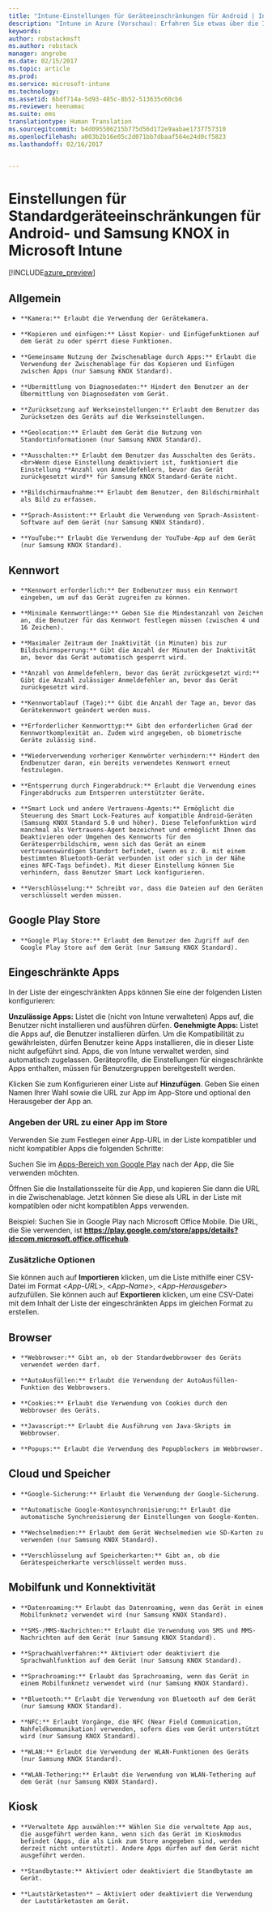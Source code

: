 ```yaml
---
title: "Intune-Einstellungen für Geräteeinschränkungen für Android | Intune in Azure (Vorschau) | Microsoft Docs"
description: "Intune in Azure (Vorschau): Erfahren Sie etwas über die Intune-Einstellungen zur Steuerung von Geräteeinstellungen und -funktionen auf Android-Geräten."
keywords: 
author: robstackmsft
ms.author: robstack
manager: angrobe
ms.date: 02/15/2017
ms.topic: article
ms.prod: 
ms.service: microsoft-intune
ms.technology: 
ms.assetid: 6bdf714a-5d93-485c-8b52-513635c60cb6
ms.reviewer: heenamac
ms.suite: ems
translationtype: Human Translation
ms.sourcegitcommit: b4d095506215b775d56d172e9aabae1737757310
ms.openlocfilehash: a003b2b16e05c2d071bb7dbaaf564e24d0cf5823
ms.lasthandoff: 02/16/2017


---
```


# <a name="android-and-samsung-knox-standard-device-restriction-settings-in-microsoft-intune"></a>Einstellungen für Standardgeräteeinschränkungen für Android- und Samsung KNOX in Microsoft Intune

[!INCLUDE[azure_preview](../includes/azure_preview.md)]

## <a name="general"></a>Allgemein
-     **Kamera:** Erlaubt die Verwendung der Gerätekamera.
-     **Kopieren und einfügen:** Lässt Kopier- und Einfügefunktionen auf dem Gerät zu oder sperrt diese Funktionen.
-     **Gemeinsame Nutzung der Zwischenablage durch Apps:** Erlaubt die Verwendung der Zwischenablage für das Kopieren und Einfügen zwischen Apps (nur Samsung KNOX Standard).
-     **Übermittlung von Diagnosedaten:** Hindert den Benutzer an der Übermittlung von Diagnosedaten vom Gerät.    
-     **Zurücksetzung auf Werkseinstellungen:** Erlaubt dem Benutzer das Zurücksetzen des Geräts auf die Werkseinstellungen.
-     **Geolocation:** Erlaubt dem Gerät die Nutzung von Standortinformationen (nur Samsung KNOX Standard).
-     **Ausschalten:** Erlaubt dem Benutzer das Ausschalten des Geräts.<br>Wenn diese Einstellung deaktiviert ist, funktioniert die Einstellung **Anzahl von Anmeldefehlern, bevor das Gerät zurückgesetzt wird** für Samsung KNOX Standard-Geräte nicht.
-     **Bildschirmaufnahme:** Erlaubt dem Benutzer, den Bildschirminhalt als Bild zu erfassen.
-     **Sprach-Assistent:** Erlaubt die Verwendung von Sprach-Assistent-Software auf dem Gerät (nur Samsung KNOX Standard).
-     **YouTube:** Erlaubt die Verwendung der YouTube-App auf dem Gerät (nur Samsung KNOX Standard).

## <a name="password"></a>Kennwort
-     **Kennwort erforderlich:** Der Endbenutzer muss ein Kennwort eingeben, um auf das Gerät zugreifen zu können.
-     **Minimale Kennwortlänge:** Geben Sie die Mindestanzahl von Zeichen an, die Benutzer für das Kennwort festlegen müssen (zwischen 4 und 16 Zeichen).
-     **Maximaler Zeitraum der Inaktivität (in Minuten) bis zur Bildschirmsperrung:** Gibt die Anzahl der Minuten der Inaktivität an, bevor das Gerät automatisch gesperrt wird.
-     **Anzahl von Anmeldefehlern, bevor das Gerät zurückgesetzt wird:** Gibt die Anzahl zulässiger Anmeldefehler an, bevor das Gerät zurückgesetzt wird.
-     **Kennwortablauf (Tage):** Gibt die Anzahl der Tage an, bevor das Gerätekennwort geändert werden muss.
-     **Erforderlicher Kennworttyp:** Gibt den erforderlichen Grad der Kennwortkomplexität an. Zudem wird angegeben, ob biometrische Geräte zulässig sind.
-     **Wiederverwendung vorheriger Kennwörter verhindern:** Hindert den Endbenutzer daran, ein bereits verwendetes Kennwort erneut festzulegen.
-     **Entsperrung durch Fingerabdruck:** Erlaubt die Verwendung eines Fingerabdrucks zum Entsperren unterstützter Geräte.
-     **Smart Lock und andere Vertrauens-Agents:** Ermöglicht die Steuerung des Smart Lock-Features auf kompatible Android-Geräten (Samsung KNOX Standard 5.0 und höher). Diese Telefonfunktion wird manchmal als Vertrauens-Agent bezeichnet und ermöglicht Ihnen das Deaktivieren oder Umgehen des Kennworts für den Gerätesperrbildschirm, wenn sich das Gerät an einem vertrauenswürdigen Standort befindet, (wenn es z. B. mit einem bestimmten Bluetooth-Gerät verbunden ist oder sich in der Nähe eines NFC-Tags befindet). Mit dieser Einstellung können Sie verhindern, dass Benutzer Smart Lock konfigurieren.
-     **Verschlüsselung:** Schreibt vor, dass die Dateien auf den Geräten verschlüsselt werden müssen.

## <a name="google-play-store"></a>Google Play Store

-     **Google Play Store:** Erlaubt dem Benutzer den Zugriff auf den Google Play Store auf dem Gerät (nur Samsung KNOX Standard).

## <a name="restricted-apps"></a>Eingeschränkte Apps

In der Liste der eingeschränkten Apps können Sie eine der folgenden Listen konfigurieren:

**Unzulässige Apps:** Listet die (nicht von Intune verwalteten) Apps auf, die Benutzer nicht installieren und ausführen dürfen.
**Genehmigte Apps:** Listet die Apps auf, die Benutzer installieren dürfen. Um die Kompatibilität zu gewährleisten, dürfen Benutzer keine Apps installieren, die in dieser Liste nicht aufgeführt sind. Apps, die von Intune verwaltet werden, sind automatisch zugelassen.
Geräteprofile, die Einstellungen für eingeschränkte Apps enthalten, müssen für Benutzergruppen bereitgestellt werden.

Klicken Sie zum Konfigurieren einer Liste auf **Hinzufügen**. Geben Sie einen Namen Ihrer Wahl sowie die URL zur App im App-Store und optional den Herausgeber der App an.

### <a name="how-to-specify-the-url-to-an-app-in-the-store"></a>Angeben der URL zu einer App im Store

Verwenden Sie zum Festlegen einer App-URL in der Liste kompatibler und nicht kompatibler Apps die folgenden Schritte:

Suchen Sie im [Apps-Bereich von Google Play](https://play.google.com/store/apps) nach der App, die Sie verwenden möchten.

Öffnen Sie die Installationsseite für die App, und kopieren Sie dann die URL in die Zwischenablage. Jetzt können Sie diese als URL in der Liste mit kompatiblen oder nicht kompatiblen Apps verwenden.

Beispiel: Suchen Sie in Google Play nach Microsoft Office Mobile. Die URL, die Sie verwenden, ist **https://play.google.com/store/apps/details?id=com.microsoft.office.officehub**.

### <a name="additional-options"></a>Zusätzliche Optionen

Sie können auch auf **Importieren** klicken, um die Liste mithilfe einer CSV-Datei im Format <*App-URL*>, <*App-Name*>, <*App-Herausgeber*> aufzufüllen. Sie können auch auf **Exportieren** klicken, um eine CSV-Datei mit dem Inhalt der Liste der eingeschränkten Apps im gleichen Format zu erstellen.        

## <a name="browser"></a>Browser
-     **Webbrowser:** Gibt an, ob der Standardwebbrowser des Geräts verwendet werden darf.
-     **AutoAusfüllen:** Erlaubt die Verwendung der AutoAusfüllen-Funktion des Webbrowsers.
-     **Cookies:** Erlaubt die Verwendung von Cookies durch den Webbrowser des Geräts.
-     **Javascript:** Erlaubt die Ausführung von Java-Skripts im Webbrowser.
-     **Popups:** Erlaubt die Verwendung des Popupblockers im Webbrowser.

## <a name="cloud-and-storage"></a>Cloud und Speicher
-     **Google-Sicherung:** Erlaubt die Verwendung der Google-Sicherung.
-     **Automatische Google-Kontosynchronisierung:** Erlaubt die automatische Synchronisierung der Einstellungen von Google-Konten.
-     **Wechselmedien:** Erlaubt dem Gerät Wechselmedien wie SD-Karten zu verwenden (nur Samsung KNOX Standard).
-     **Verschlüsselung auf Speicherkarten:** Gibt an, ob die Gerätespeicherkarte verschlüsselt werden muss.

## <a name="cellular-and-connectivity"></a>Mobilfunk und Konnektivität
-     **Datenroaming:** Erlaubt das Datenroaming, wenn das Gerät in einem Mobilfunknetz verwendet wird (nur Samsung KNOX Standard).
-     **SMS-/MMS-Nachrichten:** Erlaubt die Verwendung von SMS und MMS-Nachrichten auf dem Gerät (nur Samsung KNOX Standard).
-     **Sprachwahlverfahren:** Aktiviert oder deaktiviert die Sprachwahlfunktion auf dem Gerät (nur Samsung KNOX Standard).
-     **Sprachroaming:** Erlaubt das Sprachroaming, wenn das Gerät in einem Mobilfunknetz verwendet wird (nur Samsung KNOX Standard).
-     **Bluetooth:** Erlaubt die Verwendung von Bluetooth auf dem Gerät (nur Samsung KNOX Standard).
-     **NFC:** Erlaubt Vorgänge, die NFC (Near Field Communication, Nahfeldkommunikation) verwenden, sofern dies vom Gerät unterstützt wird (nur Samsung KNOX Standard).
-     **WLAN:** Erlaubt die Verwendung der WLAN-Funktionen des Geräts (nur Samsung KNOX Standard).
-     **WLAN-Tethering:** Erlaubt die Verwendung von WLAN-Tethering auf dem Gerät (nur Samsung KNOX Standard).

## <a name="kiosk"></a>Kiosk
-     **Verwaltete App auswählen:** Wählen Sie die verwaltete App aus, die ausgeführt werden kann, wenn sich das Gerät im Kioskmodus befindet (Apps, die als Link zum Store angegeben sind, werden derzeit nicht unterstützt). Andere Apps dürfen auf dem Gerät nicht ausgeführt werden.
-     **Standbytaste:** Aktiviert oder deaktiviert die Standbytaste am Gerät.
-     **Lautstärketasten** – Aktiviert oder deaktiviert die Verwendung der Lautstärketasten am Gerät.

